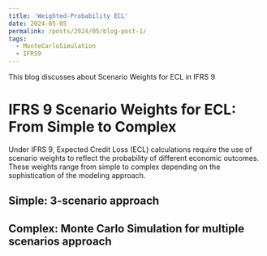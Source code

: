 ```yaml
---
title: 'Weighted-Probability ECL'
date: 2024-05-05
permalink: /posts/2024/05/blog-post-1/
tags:
  - MonteCarloSimulation
  - IFRS9
---
```


This blog discusses about Scenario Weights for ECL in IFRS 9

IFRS 9 Scenario Weights for ECL: From Simple to Complex
======
Under IFRS 9, Expected Credit Loss (ECL) calculations require the use of scenario weights to reflect the probability of different economic outcomes. These weights range from simple to complex depending on the sophistication of the modeling approach.

Simple: 3-scenario approach
-------

Complex: Monte Carlo Simulation for multiple scenarios approach
-------



